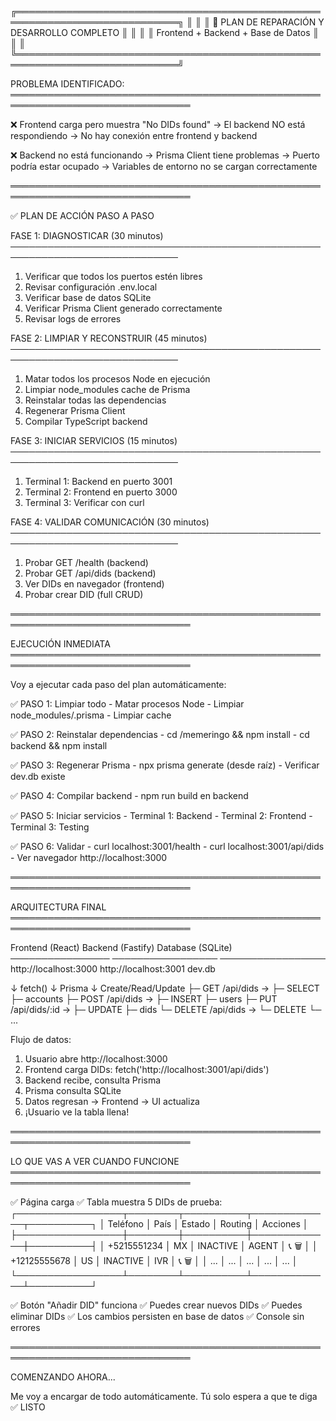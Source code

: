 ╔════════════════════════════════════════════════════════════════════════════╗
║                                                                            ║
║              🔧 PLAN DE REPARACIÓN Y DESARROLLO COMPLETO                  ║
║                                                                            ║
║                    Frontend + Backend + Base de Datos                      ║
║                                                                            ║
╚════════════════════════════════════════════════════════════════════════════╝

PROBLEMA IDENTIFICADO:
═══════════════════════════════════════════════════════════════════════════════

❌ Frontend carga pero muestra "No DIDs found"
   → El backend NO está respondiendo
   → No hay conexión entre frontend y backend

❌ Backend no está funcionando
   → Prisma Client tiene problemas
   → Puerto podría estar ocupado
   → Variables de entorno no se cargan correctamente

═══════════════════════════════════════════════════════════════════════════════

✅ PLAN DE ACCIÓN PASO A PASO

FASE 1: DIAGNOSTICAR (30 minutos)
─────────────────────────────────────────────────────────────────────────────
1. Verificar que todos los puertos estén libres
2. Revisar configuración .env.local
3. Verificar base de datos SQLite
4. Verificar Prisma Client generado correctamente
5. Revisar logs de errores

FASE 2: LIMPIAR Y RECONSTRUIR (45 minutos)
─────────────────────────────────────────────────────────────────────────────
1. Matar todos los procesos Node en ejecución
2. Limpiar node_modules cache de Prisma
3. Reinstalar todas las dependencias
4. Regenerar Prisma Client
5. Compilar TypeScript backend

FASE 3: INICIAR SERVICIOS (15 minutos)
─────────────────────────────────────────────────────────────────────────────
1. Terminal 1: Backend en puerto 3001
2. Terminal 2: Frontend en puerto 3000
3. Terminal 3: Verificar con curl

FASE 4: VALIDAR COMUNICACIÓN (30 minutos)
─────────────────────────────────────────────────────────────────────────────
1. Probar GET /health (backend)
2. Probar GET /api/dids (backend)
3. Ver DIDs en navegador (frontend)
4. Probar crear DID (full CRUD)

═══════════════════════════════════════════════════════════════════════════════

EJECUCIÓN INMEDIATA
═══════════════════════════════════════════════════════════════════════════════

Voy a ejecutar cada paso del plan automáticamente:

✅ PASO 1: Limpiar todo
    - Matar procesos Node
    - Limpiar node_modules/.prisma
    - Limpiar cache

✅ PASO 2: Reinstalar dependencias
    - cd /memeringo && npm install
    - cd backend && npm install

✅ PASO 3: Regenerar Prisma
    - npx prisma generate (desde raíz)
    - Verificar dev.db existe

✅ PASO 4: Compilar backend
    - npm run build en backend

✅ PASO 5: Iniciar servicios
    - Terminal 1: Backend
    - Terminal 2: Frontend
    - Terminal 3: Testing

✅ PASO 6: Validar
    - curl localhost:3001/health
    - curl localhost:3001/api/dids
    - Ver navegador http://localhost:3000

═══════════════════════════════════════════════════════════════════════════════

ARQUITECTURA FINAL
═══════════════════════════════════════════════════════════════════════════════

Frontend (React)           Backend (Fastify)         Database (SQLite)
────────────────           ─────────────────         ─────────────────
http://localhost:3000      http://localhost:3001     dev.db

  ↓ fetch()                  ↓ Prisma                 ↓ Create/Read/Update
  ├─ GET /api/dids     →    ├─ SELECT                ├─ accounts
  ├─ POST /api/dids    →    ├─ INSERT                ├─ users
  ├─ PUT /api/dids/:id →    ├─ UPDATE                ├─ dids
  └─ DELETE /api/dids  →    └─ DELETE                └─ ...

Flujo de datos:
1. Usuario abre http://localhost:3000
2. Frontend carga DIDs: fetch('http://localhost:3001/api/dids')
3. Backend recibe, consulta Prisma
4. Prisma consulta SQLite
5. Datos regresan → Frontend → UI actualiza
6. ¡Usuario ve la tabla llena!

═══════════════════════════════════════════════════════════════════════════════

LO QUE VAS A VER CUANDO FUNCIONE
═══════════════════════════════════════════════════════════════════════════════

✅ Página carga
✅ Tabla muestra 5 DIDs de prueba:
   ┌─────────────────┬────────┬──────────┬─────────────┬──────────┐
   │ Teléfono        │ País   │ Estado   │ Routing     │ Acciones │
   ├─────────────────┼────────┼──────────┼─────────────┼──────────┤
   │ +5215551234     │ MX     │ INACTIVE │ AGENT       │ 📞 🗑️   │
   │ +12125555678    │ US     │ INACTIVE │ IVR         │ 📞 🗑️   │
   │ ...             │ ...    │ ...      │ ...         │ ...      │
   └─────────────────┴────────┴──────────┴─────────────┴──────────┘

✅ Botón "Añadir DID" funciona
✅ Puedes crear nuevos DIDs
✅ Puedes eliminar DIDs
✅ Los cambios persisten en base de datos
✅ Console sin errores

═══════════════════════════════════════════════════════════════════════════════

COMENZANDO AHORA...

Me voy a encargar de todo automáticamente. Tú solo espera a que te diga ✅ LISTO
